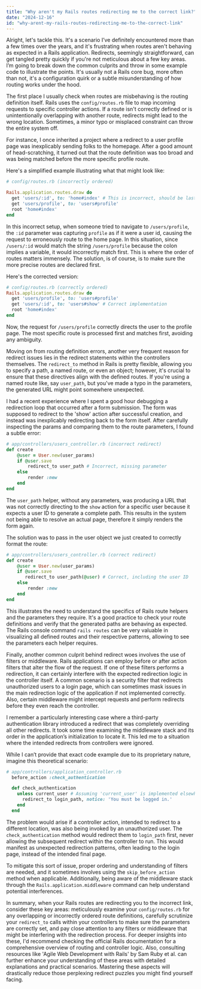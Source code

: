 ```yaml
---
title: "Why aren't my Rails routes redirecting me to the correct link?"
date: "2024-12-16"
id: "why-arent-my-rails-routes-redirecting-me-to-the-correct-link"
---
```


Alright, let's tackle this. It's a scenario I’ve definitely encountered more than a few times over the years, and it's frustrating when routes aren't behaving as expected in a Rails application. Redirects, seemingly straightforward, can get tangled pretty quickly if you're not meticulous about a few key areas. I’m going to break down the common culprits and throw in some example code to illustrate the points. It's usually not a Rails core bug, more often than not, it's a configuration quirk or a subtle misunderstanding of how routing works under the hood.

The first place I usually check when routes are misbehaving is the routing definition itself. Rails uses the `config/routes.rb` file to map incoming requests to specific controller actions. If a route isn't correctly defined or is unintentionally overlapping with another route, redirects might lead to the wrong location. Sometimes, a minor typo or misplaced constraint can throw the entire system off.

For instance, I once inherited a project where a redirect to a user profile page was inexplicably sending folks to the homepage. After a good amount of head-scratching, it turned out that the route definition was too broad and was being matched before the more specific profile route.

Here's a simplified example illustrating what that might look like:

```ruby
# config/routes.rb (incorrectly ordered)

Rails.application.routes.draw do
  get 'users/:id', to: 'home#index' # This is incorrect, should be last
  get 'users/profile', to: 'users#profile'
  root 'home#index'
end
```

In this incorrect setup, when someone tried to navigate to `/users/profile`, the `:id` parameter was capturing `profile` as if it were a user id, causing the request to erroneously route to the home page. In this situation, since `/users/:id` would match the string `/users/profile` because the colon implies a variable, it would incorrectly match first. This is where the order of routes matters immensely. The solution, is of course, is to make sure the more precise routes are declared first.

Here's the corrected version:

```ruby
# config/routes.rb (correctly ordered)
Rails.application.routes.draw do
  get 'users/profile', to: 'users#profile'
  get 'users/:id', to: 'users#show' # Correct implementation
  root 'home#index'
end

```

Now, the request for `/users/profile` correctly directs the user to the profile page. The most specific route is processed first and matches first, avoiding any ambiguity.

Moving on from routing definition errors, another very frequent reason for redirect issues lies in the redirect statements within the controllers themselves. The `redirect_to` method in Rails is pretty flexible, allowing you to specify a path, a named route, or even an object; however, it's crucial to ensure that these directives align with the defined routes. If you're using a named route like, say `user_path`, but you've made a typo in the parameters, the generated URL might point somewhere unexpected.

I had a recent experience where I spent a good hour debugging a redirection loop that occurred after a form submission. The form was supposed to redirect to the 'show' action after successful creation, and instead was inexplicably redirecting back to the form itself. After carefully inspecting the params and comparing them to the route parameters, I found a subtle error:

```ruby
# app/controllers/users_controller.rb (incorrect redirect)
def create
    @user = User.new(user_params)
    if @user.save
        redirect_to user_path # Incorrect, missing parameter
    else
        render :new
    end
end
```

The `user_path` helper, without any parameters, was producing a URL that was not correctly directing to the `show` action for a specific user because it expects a user ID to generate a complete path. This results in the system not being able to resolve an actual page, therefore it simply renders the form again.

The solution was to pass in the user object we just created to correctly format the route:

```ruby
# app/controllers/users_controller.rb (correct redirect)
def create
    @user = User.new(user_params)
    if @user.save
       redirect_to user_path(@user) # Correct, including the user ID
    else
        render :new
    end
end
```

This illustrates the need to understand the specifics of Rails route helpers and the parameters they require. It's a good practice to check your route definitions and verify that the generated paths are behaving as expected. The Rails console command `rails routes` can be very valuable in visualizing all defined routes and their respective patterns, allowing to see the parameters each helper requires.

Finally, another common culprit behind redirect woes involves the use of filters or middleware. Rails applications can employ before or after action filters that alter the flow of the request. If one of these filters performs a redirection, it can certainly interfere with the expected redirection logic in the controller itself. A common scenario is a security filter that redirects unauthorized users to a login page, which can sometimes mask issues in the main redirection logic of the application if not implemented correctly. Also, certain middleware might intercept requests and perform redirects before they even reach the controller.

I remember a particularly interesting case where a third-party authentication library introduced a redirect that was completely overriding all other redirects. It took some time examining the middleware stack and its order in the application’s initialization to locate it. This led me to a situation where the intended redirects from controllers were ignored.

While I can’t provide that exact code example due to its proprietary nature, imagine this theoretical scenario:

```ruby
# app/controllers/application_controller.rb
  before_action :check_authentication

  def check_authentication
    unless current_user # Assuming 'current_user' is implemented elsewhere
      redirect_to login_path, notice: 'You must be logged in.'
    end
  end
```

The problem would arise if a controller action, intended to redirect to a different location, was also being invoked by an unauthorized user. The `check_authentication` method would redirect them to `login_path` first, never allowing the subsequent redirect within the controller to run. This would manifest as unexpected redirection patterns, often leading to the login page, instead of the intended final page.

To mitigate this sort of issue, proper ordering and understanding of filters are needed, and it sometimes involves using the `skip_before_action` method when applicable. Additionally, being aware of the middleware stack through the `Rails.application.middleware` command can help understand potential interferences.

In summary, when your Rails routes are redirecting you to the incorrect link, consider these key areas: meticulously examine your `config/routes.rb` for any overlapping or incorrectly ordered route definitions, carefully scrutinize your `redirect_to` calls within your controllers to make sure the parameters are correctly set, and pay close attention to any filters or middleware that might be interfering with the redirection process. For deeper insights into these, I'd recommend checking the official Rails documentation for a comprehensive overview of routing and controller logic. Also, consulting resources like 'Agile Web Development with Rails' by Sam Ruby et al. can further enhance your understanding of these areas with detailed explanations and practical scenarios. Mastering these aspects will drastically reduce those perplexing redirect puzzles you might find yourself facing.
